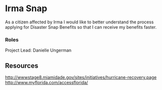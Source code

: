 # Irma Snap

As a citizen affected by Irma I would like to better understand the process applying for Disaster Snap Benefits so that I can receive my benefits faster.


### Roles

Project Lead: Danielle Ungerman


## Resources

http://wwwstage8.miamidade.gov/sites/initiatives/hurricane-recovery.page
http://www.myflorida.com/accessflorida/
